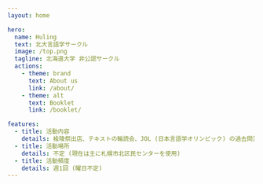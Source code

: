 ```yaml
---
layout: home

hero:
  name: Huling
  text: 北大言語学サークル
  image: /top.png
  tagline: 北海道大学 非公認サークル
  actions:
    - theme: brand
      text: About us
      link: /about/
    - theme: alt
      text: Booklet
      link: /booklet/

features:
  - title: 活動内容 
    details: 楡陵祭出店、テキストの輪読会、JOL (日本言語学オリンピック) の過去問演習など
  - title: 活動場所
    details: 不定 (現在は主に札幌市北区民センターを使用)
  - title: 活動頻度
    details: 週1回 (曜日不定)
---
```

